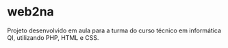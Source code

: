 # web2na
Projeto desenvolvido em aula para a turma do curso técnico em informática QI, utilizando PHP, HTML e CSS.
